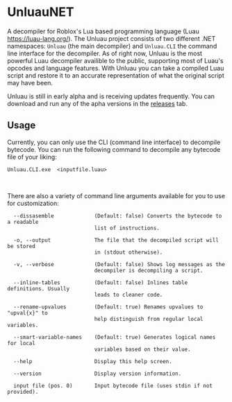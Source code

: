 # UnluauNET
A decompiler for Roblox's Lua based programming language (Luau https://luau-lang.org/). The Unluau project consists of two different .NET namespaces: ``Unluau`` (the main decompiler) and ``Unluau.CLI`` the command line interface for the decompiler. As of right now, Unluau is the most powerful Luau decompiler availible to the public, supporting most of Luau's opcodes and language features. With Unluau you can take a compiled Luau script and restore it to an accurate representation of what the original script may have been.

Unluau is still in early alpha and is receiving updates frequently. You can download and run any of the apha versions in the [releases](https://github.com/societall/UnluauNET/releases) tab.

## Usage
Currently, you can only use the CLI (command line interface) to decompile bytecode. You can run the following command to decompile any bytecode file of your liking:

```
Unluau.CLI.exe  <inputfile.luau>
```
<br>

There are also a variety of command line arguments available for you to use for customization:
```
  --dissasemble             (Default: false) Converts the bytecode to a readable
                            list of instructions.

  -o, --output              The file that the decompiled script will be stored
                            in (stdout otherwise).

  -v, --verbose             (Default: false) Shows log messages as the
                            decompiler is decompiling a script.

  --inline-tables           (Default: false) Inlines table definitions. Usually
                            leads to cleaner code.

  --rename-upvalues         (Default: true) Renames upvalues to "upval{x}" to
                            help distinguish from regular local variables.

  --smart-variable-names    (Default: true) Generates logical names for local
                            variables based on their value.

  --help                    Display this help screen.

  --version                 Display version information.

  input file (pos. 0)       Input bytecode file (uses stdin if not provided).
  ```
  
